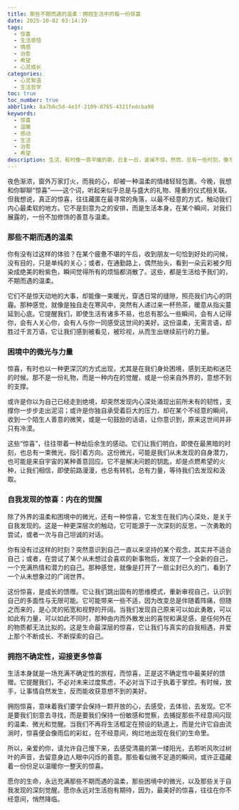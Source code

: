 ```yaml
---
title: 那些不期而遇的温柔：拥抱生活中的每一份惊喜
date: 2025-10-02 03:14:39
tags:
  - 惊喜
  - 生活感悟
  - 情感
  - 治愈
  - 希望
  - 心灵成长
categories:
  - 心灵絮语
  - 生活哲学
toc: true
toc_number: true
abbrlink: 8a7b6c5d-4e3f-2109-8765-4321fedcba98
keywords:
  - 惊喜
  - 温暖
  - 感动
  - 生活
  - 治愈
  - 希望
description: 生活，有时像一首平缓的歌，日复一日，波澜不惊。然而，总有一些时刻，像不经意间洒落在琴键上的音符，突然奏响，带来心弦的颤动。那便是惊喜。它不是刻意安排的盛大仪式，而是那些不期而遇的温柔，是困境中忽现的微光，是自我深处被唤醒的觉察。今天，我想与你一同感受，那些藏匿在寻常日子里，却能点亮我们内心的惊喜瞬间。
---
```


夜色渐浓，窗外万家灯火，而我的心，却被一种温柔的情绪轻轻包裹。今晚，我想和你聊聊“惊喜”——这个词，听起来似乎总是与盛大的礼物、隆重的仪式相关联。但我想说，真正的惊喜，往往藏匿在最寻常的角落，以最不经意的方式，触动我们内心最柔软的地方。它不是刻意为之的安排，而是生活本身，在某个瞬间，对我们展露的，一份不加修饰的善意与温柔。

### 那些不期而遇的温柔

你有没有过这样的体验？在某个疲惫不堪的午后，收到朋友一句恰到好处的问候，没有目的，只是单纯的关心；或者，在通勤路上，偶然抬头，看到一朵云彩被夕阳染成绝美的粉紫色，瞬间觉得所有的烦恼都消散了。这些，都是生活给予我们的，不期而遇的温柔。

它们不是惊天动地的大事，却能像一束暖光，穿透日常的缝隙，照亮我们内心的阴霾。那种感觉，就像是独自走在寒风中，突然有人递过来一杯热茶，暖意从指尖蔓延到心底。它提醒我们，即使生活有诸多不易，也总有那么一些瞬间，会有人记得你，会有人关心你，会有人与你一同感受这世间的美好。这份温柔，无需言语，却胜过千言万语，它让我们感到被看见，被珍视，从而生出继续前行的力量。

### 困境中的微光与力量

惊喜，有时也以一种更深沉的方式出现，尤其是在我们身处困境，感到无助和迷茫的时候。那不是一份礼物，而是一种内在的觉醒，或是一份来自外界的，意想不到的支撑。

或许是你以为自己已经走到绝境，却突然发现内心深处涌现出前所未有的韧性，支撑你一步步走出泥沼；或许是你独自承受着巨大的压力，却在某个不经意的瞬间，收到一个陌生人善意的微笑，或是一句鼓励的话语，让你意识到，原来这世间并非只有冷漠。

这些“惊喜”，往往带着一种劫后余生的感动。它们让我们明白，即使在最黑暗的时刻，也总有一束微光，指引着方向。这份微光，可能是我们从未发现的自身潜力，也可能是来自宇宙的某种善意回应。它不是解决问题的钥匙，却是点燃希望的火种，让我们相信，即使前路漫漫，也总有转机，总有力量，等待我们去发现和汲取。

### 自我发现的惊喜：内在的觉醒

除了外界的温柔和困境中的微光，还有一种惊喜，它发生在我们内心深处，是关于自我发现的。这是一种更深层次的触动，它可能源于一次深刻的反思，一次勇敢的尝试，或者一次与自己坦诚的对话。

你有没有过这样的时刻？突然意识到自己一直以来坚持的某个观念，其实并不适合自己；或者，在尝试了某个从未想过会喜欢的新事物后，发现了一个全新的自己，一个充满热情和潜力的自己。那种感觉，就像是打开了一扇尘封已久的门，看到了一个从未想象过的广阔世界。

这份惊喜，是成长的馈赠。它让我们跳出固有的思维模式，重新审视自己，认识到自己的多面性与无限可能。它可能带来一些不适，因为改变总是伴随着阵痛，但随之而来的，是心灵的拓宽和视野的开阔。当我们发现自己原来可以如此勇敢，可以如此有力量，可以如此不同时，那种由内而外散发出的喜悦和满足感，是任何外在的物质都无法比拟的。这是生命最深层的惊喜，它让我们与真实的自我相遇，并爱上那个不断成长、不断探索的自己。

### 拥抱不确定性，迎接更多惊喜

生活本身就是一场充满不确定性的旅程，而惊喜，正是这不确定性中最美好的馈赠。它提醒我们，不必对未来过度焦虑，不必对当下过于执着于掌控。有时候，放手，让事情自然发生，反而能收获意想不到的美好。

拥抱惊喜，意味着我们要学会保持一颗开放的心，去感受，去体验，去发现。它不是要我们刻意去寻找，而是要我们保持一份敏感和觉察，去捕捉那些不经意间闪现的温柔、微光和觉醒。当我们不再将生活框定在预设的轨道上，而是允许它自由流淌时，惊喜便会像雨后的彩虹，在不经意间，绚烂地出现在我们的生命里。

所以，亲爱的你，请允许自己慢下来，去感受清晨的第一缕阳光，去聆听风吹过树叶的声音，去留意身边人眼中闪烁的善意。那些看似微不足道的瞬间，或许正蕴藏着一份份足以温暖你一整天的惊喜。

愿你的生命，永远充满那些不期而遇的温柔，那些困境中的微光，以及那些关于自我发现的深刻觉醒。愿你永远对生活抱有期待，因为，最美好的惊喜，往往在你不经意间，悄然降临。